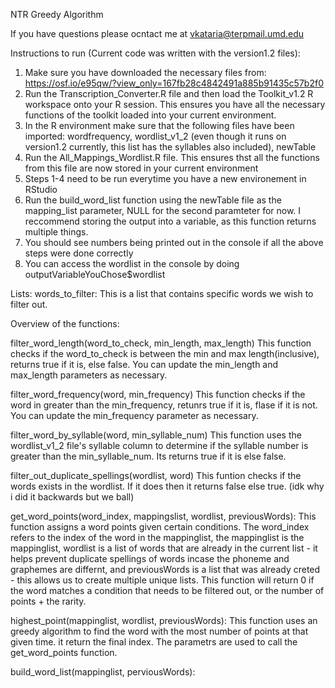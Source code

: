 NTR Greedy Algorithm 

If you have questions please ocntact me at vkataria@terpmail.umd.edu

Instructions to run (Current code was written with the version1.2 files):
1. Make sure you have downloaded the necessary files from: https://osf.io/e95qw/?view_only=167fb28c4842491a885b91435c57b2f0
2. Run the Transcription_Converter.R file and then load the Toolkit_v1.2 R workspace onto your R session. This ensures you have all the necessary functions of the toolkit loaded into your current environment.
3. In the R environment make sure that the following files have been imported: wordfrequency, wordlist_v1_2 (even though it runs on version1.2 currently, this list has the syllables also included), newTable
4. Run the All_Mappings_Wordlist.R file. This ensures thst all the functions from this file are now stored in your current environment
5. Steps 1-4 need to be run everytime you have a new environement in RStudio
6. Run the build_word_list function using the newTable file as the mapping_list parameter, NULL for the second paramteter for now. I reccommend storing the output into a variable, as this function returns multiple things.
7. You should see numbers being printed out in the console if all the above steps were done correctly
8. You can access the wordlist in the console by doing outputVariableYouChose$wordlist

Lists:
words_to_filter: This is a list that contains specific words we wish to filter out.

Overview of the functions:

filter_word_length(word_to_check, min_length, max_length)
  This function checks if the word_to_check is between the min and max length(inclusive), returns true if it is, else false. You can update the min_length and max_length parameters as necessary.

filter_word_frequency(word, min_frequency)
  This function checks if the word in greater than the min_frequency, retunrs true if it is, flase if it is not. You can update the min_frequency parameter as necessary.

filter_word_by_syllable(word, min_syllable_num)
  This function uses the wordlist_v1_2 file's syllable column to determine if the syllable number is greater than the min_syllable_num. Its returns true if it is else false.

filter_out_duplicate_spellings(wordlist, word)
  This funtion checks if the words exists in the wordlist. If it does then it returns false else true. (idk why i did it backwards but we ball)

get_word_points(word_index, mappingslist, wordlist, previousWords):
  This function assigns a word points given certain conditions. The word_index refers to the index of the word in the mappinglist, the mappinglist is the mappinglist, wordlist is a list of words that are already in the current list - it helps prevent duplicate spellings of words incase the phoneme and graphemes are differnt, and previousWords is a list that was already creted - this allows us to create multiple unique lists. This function will return 0 if the word matches a condition that needs to be filtered out, or the number of points + the rarity.

highest_point(mappinglist, wordlist, previousWords):
  This function uses an greedy algorithm to find the word with the most number of points at that given time. it return the final index. The parametrs are used to call the get_word_points function.

build_word_list(mappinglist, perviousWords):
  



  

